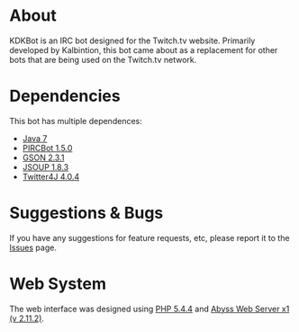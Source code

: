 # About
KDKBot is an IRC bot designed for the Twitch.tv website. Primarily developed by Kalbintion, this bot came about as a replacement for other bots that are being used on the Twitch.tv network.

# Dependencies
This bot has multiple dependences:
* [Java 7](http://www.oracle.com/technetwork/java/javase/downloads/java-archive-downloads-javase7-521261.html)
* [PIRCBot 1.5.0](http://www.jibble.org/pircbot.php)
* [GSON 2.3.1](https://code.google.com/p/google-gson/)
* [JSOUP 1.8.3](http://jsoup.org/)
* [Twitter4J 4.0.4](http://twitter4j.org/en/)

# Suggestions & Bugs
If you have any suggestions for feature requests, etc, please report it to the [Issues](https://github.com/Kalbintion/Kdkbot/issues) page.

# Web System
The web interface was designed using [PHP 5.4.4](http://php.net/downloads.php) and [Abyss Web Server x1 (v 2.11.2)](https://aprelium.com/abyssws/).